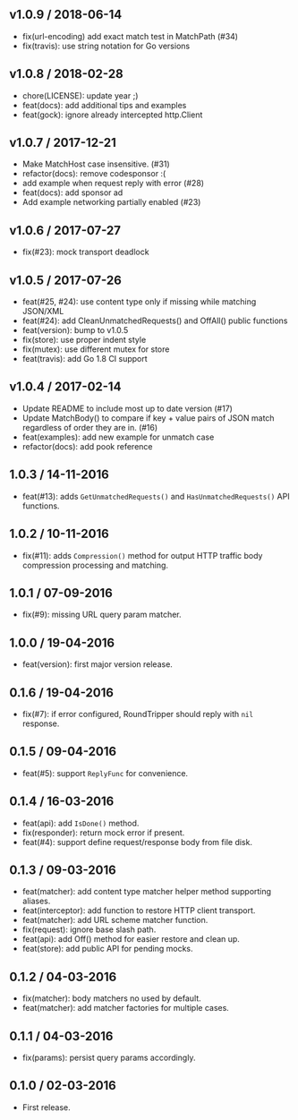 
## v1.0.9 / 2018-06-14

  * fix(url-encoding) add exact match test in MatchPath (#34)
  * fix(travis): use string notation for Go versions

## v1.0.8 / 2018-02-28

  * chore(LICENSE): update year ;)
  * feat(docs): add additional tips and examples
  * feat(gock): ignore already intercepted http.Client

## v1.0.7 / 2017-12-21

  * Make MatchHost case insensitive. (#31)
  * refactor(docs): remove codesponsor :(
  * add example when request reply with error (#28)
  * feat(docs): add sponsor ad
  * Add example networking partially enabled (#23)

## v1.0.6 / 2017-07-27

  * fix(#23): mock transport deadlock

## v1.0.5 / 2017-07-26

  * feat(#25, #24): use content type only if missing while matching JSON/XML
  * feat(#24): add CleanUnmatchedRequests() and OffAll() public functions
  * feat(version): bump to v1.0.5
  * fix(store): use proper indent style
  * fix(mutex): use different mutex for store
  * feat(travis): add Go 1.8 CI support

## v1.0.4 / 2017-02-14

  * Update README to include most up to date version (#17)
  * Update MatchBody() to compare if key + value pairs of JSON match regardless of order they are in. (#16)
  * feat(examples): add new example for unmatch case
  * refactor(docs): add pook reference

## 1.0.3 / 14-11-2016

- feat(#13): adds `GetUnmatchedRequests()` and `HasUnmatchedRequests()` API functions.

## 1.0.2 / 10-11-2016

- fix(#11): adds `Compression()` method for output HTTP traffic body compression processing and matching.

## 1.0.1 / 07-09-2016

- fix(#9): missing URL query param matcher.

## 1.0.0 / 19-04-2016

- feat(version): first major version release.

## 0.1.6 / 19-04-2016

- fix(#7): if error configured, RoundTripper should reply with `nil` response.

## 0.1.5 / 09-04-2016

- feat(#5): support `ReplyFunc` for convenience.

## 0.1.4 / 16-03-2016

- feat(api): add `IsDone()` method.
- fix(responder): return mock error if present.
- feat(#4): support define request/response body from file disk.

## 0.1.3 / 09-03-2016

- feat(matcher): add content type matcher helper method supporting aliases.
- feat(interceptor): add function to restore HTTP client transport.
- feat(matcher): add URL scheme matcher function.
- fix(request): ignore base slash path.
- feat(api): add Off() method for easier restore and clean up.
- feat(store): add public API for pending mocks.

## 0.1.2 / 04-03-2016

- fix(matcher): body matchers no used by default.
- feat(matcher): add matcher factories for multiple cases.

## 0.1.1 / 04-03-2016

- fix(params): persist query params accordingly.

## 0.1.0 / 02-03-2016

- First release.
